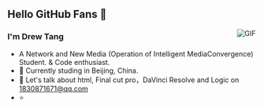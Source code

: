 ## Hello GitHub Fans 👋

<img align="right" alt="GIF" src="https://raw.githubusercontent.com/JoeyBling/JoeyBling/master/pic/pusheencode.gif" />

### I'm Drew Tang

- A Network and New Media (Operation of Intelligent MediaConvergence) Student. & Code enthusiast.
- 🌱 Currently studing in Beijing, China.
- 💬 Let's talk about html, Final cut pro，DaVinci Resolve and Logic on [1830871671@qq.com](mailto:1830871671@qq.com)
- ⭐ 
